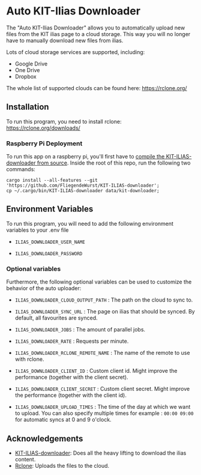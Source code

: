 # Auto KIT-Ilias Downloader

The "Auto KIT-Ilias Downloader" allows you to automatically upload new files from the KIT ilias page to a cloud storage.
This way you will no longer have to manually download new files from ilias.

Lots of cloud storage services are supported, including:

- Google Drive
- One Drive
- Dropbox

The whole list of supported clouds can be found here: https://rclone.org/

## Installation

To run this program, you need to install rclone:
https://rclone.org/downloads/

### Raspberry Pi Deployment
To run this app on a raspberry pi, you'll first have to [compile the KIT-ILIAS-downloader from source](https://github.com/FliegendeWurst/KIT-ILIAS-downloader#installation). Inside the root of this repo, run the following two commands:

```
cargo install --all-features --git 'https://github.com/FliegendeWurst/KIT-ILIAS-downloader';
cp ~/.cargo/bin/KIT-ILIAS-downloader data/kit-downloader;
```

## Environment Variables

To run this program, you will need to add the following environment variables to your .env file

- `ILIAS_DOWNLOADER_USER_NAME`

- `ILIAS_DOWNLOADER_PASSWORD`

### Optional variables

Furthermore, the following optional variables can be used to customize the behavior of the auto uploader:

- `ILIAS_DOWNLOADER_CLOUD_OUTPUT_PATH` : The path on the cloud to sync to.

- `ILIAS_DOWNLOADER_SYNC_URL` : The page on ilias that should be synced. By default, all favourites are synced.

- `ILIAS_DOWNLOADER_JOBS` : The amount of parallel jobs.

- `ILIAS_DOWNLOADER_RATE` : Requests per minute.

- `ILIAS_DOWNLOADER_RCLONE_REMOTE_NAME` : The name of the remote to use with rclone.

- `ILIAS_DOWNLOADER_CLIENT_ID` : Custom client id. Might improve the performance (together with the client secret).

- `ILIAS_DOWNLOADER_CLIENT_SECRET` : Custom client secret. Might improve the performance (together with the client id).

- `ILIAS_DOWNLOADER_UPLOAD_TIMES` : The time of the day at which we want to upload. You can also specify multiple times
  for example : `00:00 09:00` for automatic syncs at 0 and 9 o'clock.

## Acknowledgements

- [KIT-ILIAS-downloader](https://github.com/FliegendeWurst/KIT-ILIAS-downloader): Does all the heavy lifting to download
  the ilias content.
- [Rclone](https://rclone.org/): Uploads the files to the cloud.

